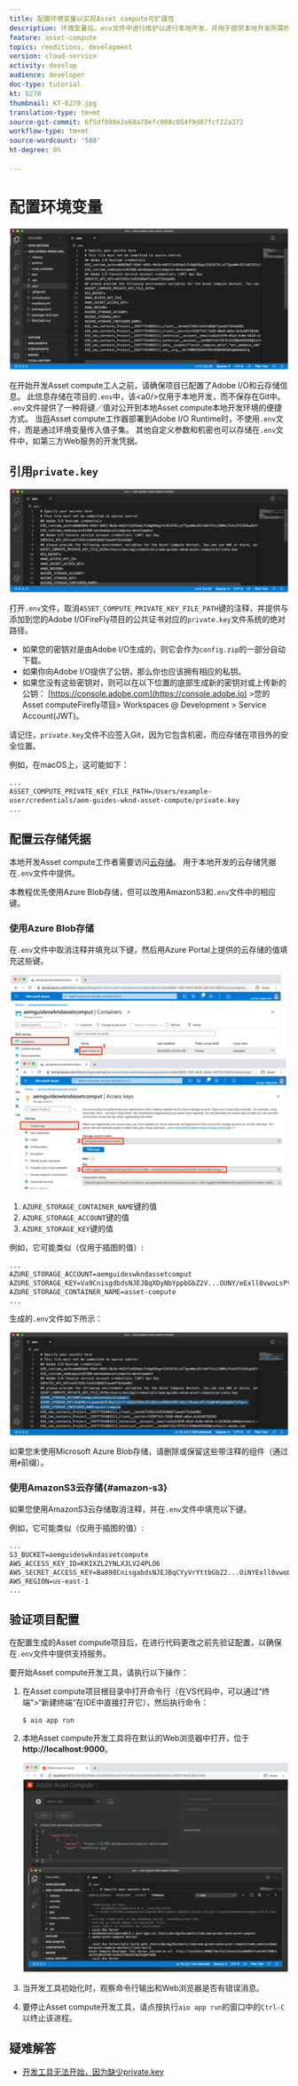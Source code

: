 ```yaml
---
title: 配置环境变量以实现Asset compute可扩展性
description: 环境变量在。env文件中进行维护以进行本地开发，并用于提供本地开发所需的Adobe I/O凭据和云存储凭据。
feature: asset-compute
topics: renditions, development
version: cloud-service
activity: develop
audience: developer
doc-type: tutorial
kt: 6270
thumbnail: KT-6270.jpg
translation-type: tm+mt
source-git-commit: 6f5df098e2e68a78efc908c054f9d07fcf22a372
workflow-type: tm+mt
source-wordcount: '588'
ht-degree: 0%

---
```



# 配置环境变量

![点环境文件](assets/environment-variables/dot-env-file.png)

在开始开发Asset compute工人之前，请确保项目已配置了Adobe I/O和云存储信息。 此信息存储在项目的`.env`中，该&lt;a0/>仅用于本地开发，而不保存在Git中。 `.env`文件提供了一种将键／值对公开到本地Asset compute本地开发环境的便捷方式。 当[将](../deploy/runtime.md)Asset compute工作器部署到Adobe I/O Runtime时，不使用`.env`文件，而是通过环境变量传入值子集。 其他自定义参数和机密也可以存储在`.env`文件中，如第三方Web服务的开发凭据。

## 引用`private.key`

![私钥](assets/environment-variables/private-key.png)

打开`.env`文件，取消`ASSET_COMPUTE_PRIVATE_KEY_FILE_PATH`键的注释，并提供与添加到您的Adobe I/OFireFly项目的公共证书对应的`private.key`文件系统的绝对路径。

+ 如果您的密钥对是由Adobe I/O生成的，则它会作为`config.zip`的一部分自动下载。
+ 如果你向Adobe I/O提供了公钥，那么你也应该拥有相应的私钥。
+ 如果您没有这些密钥对，则可以在以下位置的底部生成新的密钥对或上传新的公钥：
   [https://console.adobe.com](https://console.adobe.io) >您的Asset computeFirefly项目> Workspaces @ Development > Service Account(JWT)。

请记住，`private.key`文件不应签入Git，因为它包含机密，而应存储在项目外的安全位置。

例如，在macOS上，这可能如下：

```
...
ASSET_COMPUTE_PRIVATE_KEY_FILE_PATH=/Users/example-user/credentials/aem-guides-wknd-asset-compute/private.key
...
```

## 配置云存储凭据

本地开发Asset compute工作者需要访问[云存储](../set-up/accounts-and-services.md#cloud-storage)。 用于本地开发的云存储凭据在`.env`文件中提供。

本教程优先使用Azure Blob存储，但可以改用AmazonS3和`.env`文件中的相应键。

### 使用Azure Blob存储

在`.env`文件中取消注释并填充以下键，然后用Azure Portal上提供的云存储的值填充这些键。

![Azure Blob存储](./assets/environment-variables/azure-portal-credentials.png)

1. `AZURE_STORAGE_CONTAINER_NAME`键的值
1. `AZURE_STORAGE_ACCOUNT`键的值
1. `AZURE_STORAGE_KEY`键的值

例如，它可能类似（仅用于插图的值）:

```
...
AZURE_STORAGE_ACCOUNT=aemguideswkndassetcomput
AZURE_STORAGE_KEY=Va9CnisgdbdsNJEJBqXDyNbYppbGbZ2V...OUNY/eExll0vwoLsPt/OvbM+B7pkUdpEe7zJhg==
AZURE_STORAGE_CONTAINER_NAME=asset-compute
...
```

生成的`.env`文件如下所示：

![Azure Blob存储凭据](assets/environment-variables/cloud-storage-credentials.png)

如果您未使用Microsoft Azure Blob存储，请删除或保留这些带注释的组件（通过用`#`前缀）。

### 使用AmazonS3云存储{#amazon-s3}

如果您使用AmazonS3云存储取消注释，并在`.env`文件中填充以下键。

例如，它可能类似（仅用于插图的值）:

```
...
S3_BUCKET=aemguideswkndassetcompute
AWS_ACCESS_KEY_ID=KKIXZLZYNLXJLV24PLO6
AWS_SECRET_ACCESS_KEY=Ba898CnisgabdsNJEJBqCYyVrYttbGbZ2...OiNYExll0vwoLsPtOv
AWS_REGION=us-east-1
...
```

## 验证项目配置

在配置生成的Asset compute项目后，在进行代码更改之前先验证配置，以确保在`.env`文件中提供支持服务。

要开始Asset compute开发工具，请执行以下操作：

1. 在Asset compute项目根目录中打开命令行（在VS代码中，可以通过“终端”>“新建终端”在IDE中直接打开它），然后执行命令：

   ```
   $ aio app run
   ```

1. 本地Asset compute开发工具将在默认的Web浏览器中打开，位于&#x200B;__http://localhost:9000__。

   ![aio应用程序运行](assets/environment-variables/aio-app-run.png)

1. 当开发工具初始化时，观察命令行输出和Web浏览器是否有错误消息。
1. 要停止Asset compute开发工具，请点按执行`aio app run`的窗口中的`Ctrl-C`以终止该进程。

## 疑难解答

+ [开发工具无法开始，因为缺少private.key](../troubleshooting.md#missing-private-key)
